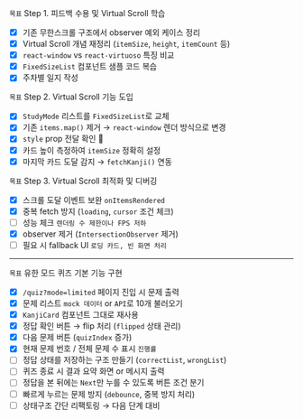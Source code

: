 `목표` Step 1. 피드백 수용 및 Virtual Scroll 학습

- [x] 기존 무한스크롤 구조에서 observer 예외 케이스 정리
- [x] Virtual Scroll 개념 재정리 (`itemSize`, `height`, `itemCount` 등)
- [x] `react-window` vs `react-virtuoso` 특징 비교
- [x] `FixedSizeList` 컴포넌트 샘플 코드 복습
- [x] 주차별 일지 작성

`목표` Step 2. Virtual Scroll 기능 도입

- [x] `StudyMode` 리스트를 `FixedSizeList`로 교체
- [x] 기존 `items.map()` 제거 → `react-window` 렌더 방식으로 변경
- [x] `style` prop 전달 확인 📌
- [x] 카드 높이 측정하여 `itemSize` 정확히 설정
- [x] 마지막 카드 도달 감지 → `fetchKanji()` 연동

`목표` Step 3. Virtual Scroll 최적화 및 디버깅

- [x] 스크롤 도달 이벤트 보완 `onItemsRendered`
- [x] 중복 fetch 방지 (`loading`, `cursor` 조건 체크)
- [ ] 성능 체크 `렌더링 수 제한이나 FPS 저하`
- [x] observer 제거 (`IntersectionObserver` 제거)
- [ ] 필요 시 fallback UI `로딩 카드, 빈 화면 처리`
---
`목표` 유한 모드 퀴즈 기본 기능 구현 

- [x] `/quiz?mode=limited` 페이지 진입 시 문제 출력
- [x] 문제 리스트 `mock 데이터` or `API`로 10개 불러오기
- [x] `KanjiCard` 컴포넌트 그대로 재사용
- [x] 정답 확인 버튼 → flip 처리 (`flipped` 상태 관리)
- [x] 다음 문제 버튼 (`quizIndex` 증가)
- [x] 현재 문제 번호 / 전체 문제 수 표시 `진행률`
- [ ] 정답 상태를 저장하는 구조 만들기 (`correctList`, `wrongList`)
- [ ] 퀴즈 종료 시 결과 요약 화면 or 메시지 출력
- [ ] 정답을 본 뒤에는 `Next`만 누를 수 있도록 버튼 조건 분기
- [ ] 빠르게 누르는 문제 방지 (`debounce`, 중복 방지 처리)
- [ ] 상태구조 간단 리팩토링 → 다음 단계 대비
